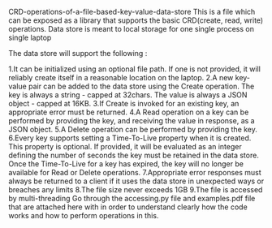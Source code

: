 CRD-operations-of-a-file-based-key-value-data-store
This is a file which can be exposed as a library that supports the basic CRD(create, read, write) operations. Data store is meant to local storage for one single process on single laptop

The data store will support the following :

1.It can be initialized using an optional file path. If one is not provided, it will reliably create itself in a reasonable location on the laptop.
2.A new key-value pair can be added to the data store using the Create operation. The key is always a string - capped at 32chars. The value is always a JSON object - capped at 16KB.
3.If Create is invoked for an existing key, an appropriate error must be returned.
4.A Read operation on a key can be performed by providing the key, and receiving the value in response, as a JSON object.
5.A Delete operation can be performed by providing the key.
6.Every key supports setting a Time-To-Live property when it is created. This property is optional. If provided, it will be evaluated as an integer defining the number of seconds the key must be retained in the data store. Once the Time-To-Live for a key has expired, the key will no longer be available for Read or Delete operations.
7.Appropriate error responses must always be returned to a client if it uses the data store in unexpected ways or breaches any limits
8.The file size never exceeds 1GB
9.The file is accessed by multi-threading
Go through the accessing.py file and examples.pdf file that are attached here with in order to understand clearly how the code works and how to perform operations in this.